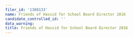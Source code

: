 ```yaml
---
filer_id: '1388133'
name: Friends of Hassid for School Board Director 2016
candidate_controlled_id: ''
data_warning: 
title: Friends of Hassid for School Board Director 2016
---
```

